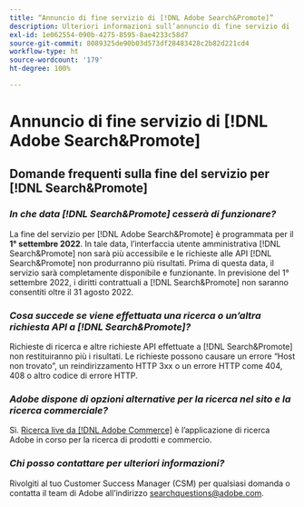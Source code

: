 ```yaml
---
title: “Annuncio di fine servizio di [!DNL Adobe Search&Promote]”
description: Ulteriori informazioni sull’annuncio di fine servizio di  [!DNL Adobe Search&Promote] .
exl-id: 1e062554-090b-4275-8595-8ae4233c58d7
source-git-commit: 8089325de90b03d573df28483428c2b82d221cd4
workflow-type: ht
source-wordcount: '179'
ht-degree: 100%

---
```


# Annuncio di fine servizio di [!DNL Adobe Search&Promote]

## Domande frequenti sulla fine del servizio per [!DNL Search&Promote]

### **_In che data [!DNL Search&Promote] cesserà di funzionare?_**

La fine del servizio per [!DNL Adobe Search&Promote] è programmata per il **1° settembre 2022**. In tale data, l’interfaccia utente amministrativa [!DNL Search&Promote] non sarà più accessibile e le richieste alle API [!DNL Search&Promote] non produrranno più risultati. Prima di questa data, il servizio sarà completamente disponibile e funzionante. In previsione del 1° settembre 2022, i diritti contrattuali a [!DNL Search&Promote] non saranno consentiti oltre il 31 agosto 2022.

### **_Cosa succede se viene effettuata una ricerca o un’altra richiesta API a [!DNL Search&Promote]?_**

Richieste di ricerca e altre richieste API effettuate a [!DNL Search&Promote] non restituiranno più i risultati. Le richieste possono causare un errore “Host non trovato”, un reindirizzamento HTTP 3xx o un errore HTTP come 404, 408 o altro codice di errore HTTP.

### **_Adobe dispone di opzioni alternative per la ricerca nel sito e la ricerca commerciale?_**

Sì. [Ricerca live da [!DNL Adobe Commerce]](https://devdocs.magento.com/live-search/overview.html) è l’applicazione di ricerca Adobe in corso per la ricerca di prodotti e commercio.

<!-- ### **_Can Adobe recommend any frameworks or platforms that offer features similar to Search&Promote?_**

  Yes. If the Search&Promote feature is critical to your marketing strategy, consider the many open-source frameworks that exist to power search, including [Apache Solr](https://solr.apache.org/) and [Elastic Free and Open](https://www.elastic.co/about/free-and-open).  

  Also, both [AWS](https://aws.amazon.com/cloudsearch/) and [Microsoft&reg; Azure](https://azure.microsoft.com/en-us/services/search/) provide cloud-native search capabilities on their respective cloud platforms. You can integrate both options into Adobe Experience Manager Sites to power site search and more. -->

### **_Chi posso contattare per ulteriori informazioni?_**

Rivolgiti al tuo Customer Success Manager (CSM) per qualsiasi domanda o contatta il team di Adobe all’indirizzo [searchquestions@adobe.com](mailto:searchquestions@adobe.com).
